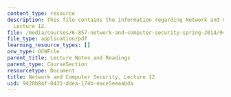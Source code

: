 ```yaml
---
content_type: resource
description: This file contains the information regarding Network and Computer Security,
  Lecture 12.
file: /media/courses/6-857-network-and-computer-security-spring-2014/9420b84f0431ddea174beace5eeaabda_MIT6_857S14_Lec12.pdf
file_type: application/pdf
learning_resource_types: []
ocw_type: OCWFile
parent_title: Lecture Notes and Readings
parent_type: CourseSection
resourcetype: Document
title: Network and Computer Security, Lecture 12
uid: 9420b84f-0431-ddea-174b-eace5eeaabda
---
```

